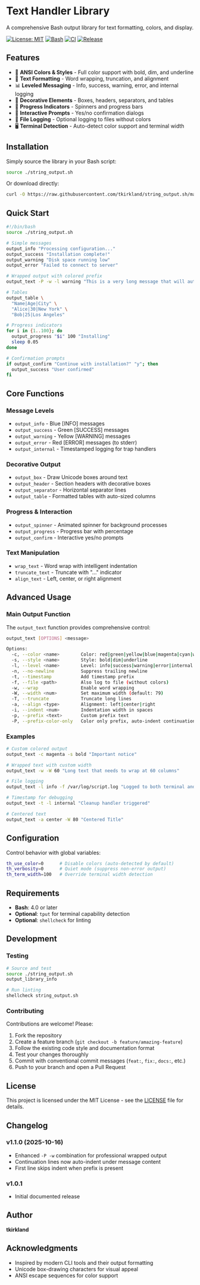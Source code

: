 # Text Handler Library

A comprehensive Bash output library for text formatting, colors, and display.

[![License: MIT](https://img.shields.io/badge/License-MIT-yellow.svg)](https://opensource.org/licenses/MIT)
[![Bash](https://img.shields.io/badge/Bash-4.0%2B-green.svg)](https://www.gnu.org/software/bash/)
[![CI](https://github.com/tkirkland/string_output.sh/workflows/CI/badge.svg)](https://github.com/tkirkland/string_output.sh/actions/workflows/ci.yml)
[![Release](https://github.com/tkirkland/string_output.sh/workflows/Release/badge.svg)](https://github.com/tkirkland/string_output.sh/actions/workflows/release.yml)

## Features

- 🎨 **ANSI Colors & Styles** - Full color support with bold, dim, and underline
- 📏 **Text Formatting** - Word wrapping, truncation, and alignment
- 📊 **Leveled Messaging** - Info, success, warning, error, and internal logging
- 🎁 **Decorative Elements** - Boxes, headers, separators, and tables
- 🔄 **Progress Indicators** - Spinners and progress bars
- 💬 **Interactive Prompts** - Yes/no confirmation dialogs
- 📝 **File Logging** - Optional logging to files without colors
- 🖥️ **Terminal Detection** - Auto-detect color support and terminal width

## Installation

Simply source the library in your Bash script:

```bash
source ./string_output.sh
```

Or download directly:

```bash
curl -O https://raw.githubusercontent.com/tkirkland/string_output.sh/master/string_output.sh
```

## Quick Start

```bash
#!/bin/bash
source ./string_output.sh

# Simple messages
output_info "Processing configuration..."
output_success "Installation complete!"
output_warning "Disk space running low"
output_error "Failed to connect to server"

# Wrapped output with colored prefix
output_text -P -w -l warning "This is a very long message that will automatically wrap with continuation lines indented properly under the message content"

# Tables
output_table \
  "Name|Age|City" \
  "Alice|30|New York" \
  "Bob|25|Los Angeles"

# Progress indicators
for i in {1..100}; do
  output_progress "$i" 100 "Installing"
  sleep 0.05
done

# Confirmation prompts
if output_confirm "Continue with installation?" "y"; then
  output_success "User confirmed"
fi
```

## Core Functions

### Message Levels

- `output_info` - Blue [INFO] messages
- `output_success` - Green [SUCCESS] messages
- `output_warning` - Yellow [WARNING] messages
- `output_error` - Red [ERROR] messages (to stderr)
- `output_internal` - Timestamped logging for trap handlers

### Decorative Output

- `output_box` - Draw Unicode boxes around text
- `output_header` - Section headers with decorative boxes
- `output_separator` - Horizontal separator lines
- `output_table` - Formatted tables with auto-sized columns

### Progress & Interaction

- `output_spinner` - Animated spinner for background processes
- `output_progress` - Progress bar with percentage
- `output_confirm` - Interactive yes/no prompts

### Text Manipulation

- `wrap_text` - Word wrap with intelligent indentation
- `truncate_text` - Truncate with "..." indicator
- `align_text` - Left, center, or right alignment

## Advanced Usage

### Main Output Function

The `output_text` function provides comprehensive control:

```bash
output_text [OPTIONS] <message>

Options:
  -c, --color <name>        Color: red|green|yellow|blue|magenta|cyan|white
  -s, --style <name>        Style: bold|dim|underline
  -l, --level <name>        Level: info|success|warning|error|internal
  -n, --no-newline          Suppress trailing newline
  -t, --timestamp           Add timestamp prefix
  -f, --file <path>         Also log to file (without colors)
  -w, --wrap                Enable word wrapping
  -W, --width <num>         Set maximum width (default: 79)
  -T, --truncate            Truncate long lines
  -a, --align <type>        Alignment: left|center|right
  -i, --indent <num>        Indentation width in spaces
  -p, --prefix <text>       Custom prefix text
  -P, --prefix-color-only   Color only prefix, auto-indent continuation
```

### Examples

```bash
# Custom colored output
output_text -c magenta -s bold "Important notice"

# Wrapped text with custom width
output_text -w -W 60 "Long text that needs to wrap at 60 columns"

# File logging
output_text -l info -f /var/log/script.log "Logged to both terminal and file"

# Timestamp for debugging
output_text -t -l internal "Cleanup handler triggered"

# Centered text
output_text -a center -W 80 "Centered Title"
```

## Configuration

Control behavior with global variables:

```bash
th_use_color=0      # Disable colors (auto-detected by default)
th_verbosity=0      # Quiet mode (suppress non-error output)
th_term_width=100   # Override terminal width detection
```

## Requirements

- **Bash**: 4.0 or later
- **Optional**: `tput` for terminal capability detection
- **Optional**: `shellcheck` for linting

## Development

### Testing

```bash
# Source and test
source ./string_output.sh
output_library_info

# Run linting
shellcheck string_output.sh
```

### Contributing

Contributions are welcome! Please:

1. Fork the repository
2. Create a feature branch (`git checkout -b feature/amazing-feature`)
3. Follow the existing code style and documentation format
4. Test your changes thoroughly
5. Commit with conventional commit messages (`feat:`, `fix:`, `docs:`, etc.)
6. Push to your branch and open a Pull Request

## License

This project is licensed under the MIT License - see the [LICENSE](LICENSE) file for details.

## Changelog

### v1.1.0 (2025-10-16)
- Enhanced `-P -w` combination for professional wrapped output
- Continuation lines now auto-indent under message content
- First line skips indent when prefix is present

### v1.0.1
- Initial documented release

## Author

**tkirkland**

## Acknowledgments

- Inspired by modern CLI tools and their output formatting
- Unicode box-drawing characters for visual appeal
- ANSI escape sequences for color support
